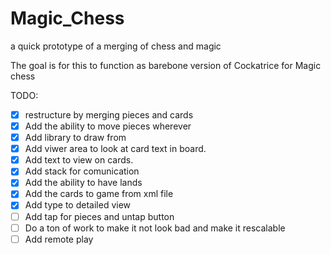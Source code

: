 # Magic_Chess
a quick prototype of a merging of chess and magic

The goal is for this to function as barebone version of Cockatrice for Magic chess

TODO:
  - [x] restructure by merging pieces and cards
  - [x] Add the ability to move pieces wherever
  - [x] Add library to draw from
  - [x] Add viwer area to look at card text in board.
  - [X] Add text to view on cards.
  - [X] Add stack for comunication
  - [X] Add the ability to have lands
  - [x] Add the cards to game from xml file
  - [x] Add type to detailed view
  - [ ] Add tap for pieces and untap button
  - [ ] Do a ton of work to make it not look bad and make it rescalable 
  - [ ] Add remote play